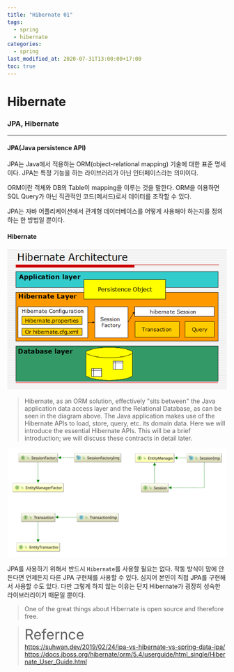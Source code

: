 ```yaml
---
title: "Hibernate 01"
tags:
  - spring
  - hibernate
categories:
  - spring
last_modified_at: 2020-07-31T13:00:00+17:00
toc: true
---
```

<script type="text/javascript"
src="https://cdn.mathjax.org/mathjax/latest/MathJax.js?config=TeX-AMS_HTML">
</script>

# Hibernate
### JPA, Hibernate
***
#### JPA(Java persistence API)

JPA는 Java에서 적용하는 ORM(object-relational mapping) 기술에 대한 표준 명세이다.
JPA는 특정 기능을 하는 라이브러리가 아닌 인터페이스라는 의미이다.

ORM이란 객체와 DB의 Table이 mapping을 이루는 것을 말한다.
ORM을 이용하면 SQL Query가 아닌 직관적인 코드(메서드)로서 데이터를 조작할 수 있다.

JPA는 자바 어플리케이션에서 관계형 데이터베이스를 어떻게 사용해야 하는지를 정의하는 한 방법일 뿐이다.


#### Hibernate

![이미지0](/assets/images/hibernate-architecture.png)<br>

> Hibernate, as an ORM solution, effectively "sits between" the Java application data access layer and the Relational Database, as can be seen in the diagram above. The Java application makes use of the Hibernate APIs to load, store, query, etc. its domain data. Here we will introduce the essential Hibernate APIs. This will be a brief introduction; we will discuss these contracts in detail later.


![이미지2](/assets/images/JPA_Hibernate.svg)

JPA를 사용하기 위해서 반드시 `Hibernate`를 사용할 필요는 없다. 작동 방식이 맘에 안 든다면 언제든지 다른 JPA 구현체를 사용할 수 있다. 심지어 본인이 직접 JPA를 구현해서 사용할 수도 있다. 다만 그렇게 하지 않는 이유는 단지 Hibernate가 굉장히 성숙한 라이브러리이기 때문일 뿐이다.

>One of the great things about Hibernate is open source and therefore free.


><font size="6">Refernce</font><br>
https://suhwan.dev/2019/02/24/jpa-vs-hibernate-vs-spring-data-jpa/
https://docs.jboss.org/hibernate/orm/5.4/userguide/html_single/Hibernate_User_Guide.html
